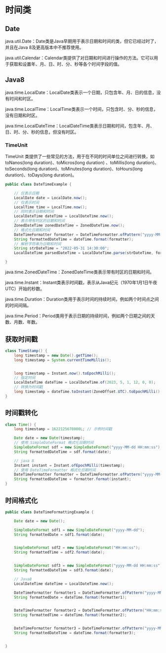 # 时间类

## Date

java.util.Date：Date类是Java早期用于表示日期和时间的类，但它已经过时了，并且在Java 8及更高版本中不推荐使用。

java.util.Calendar：Calendar类提供了对日期和时间进行操作的方法。它可以用于获取和设置年、月、日、时、分、秒等各个时间字段的值。

## Java8

java.time.LocalDate：LocalDate类表示一个日期，只包含年、月、日的信息，没有时间和时区。

java.time.LocalTime：LocalTime类表示一个时间，只包含时、分、秒的信息，没有日期和时区。

java.time.LocalDateTime：LocalDateTime类表示日期和时间，包含年、月、日、时、分、秒的信息，但没有时区。

### TimeUnit

TimeUnit 类提供了一些常见的方法，用于在不同的时间单位之间进行转换，如 toNanos(long duration)、toMicros(long duration)
、toMillis(long duration)、toSeconds(long duration)、toMinutes(long duration)、toHours(long duration)、toDays(long duration)。

```java
public class DateTimeExample {

    // 仅表示日期
    LocalDate date = LocalDate.now();
    // 仅表示时间
    LocalTime time = LocalTime.now();
    // 同时表示日期和时间
    LocalDateTime dateTime = LocalDateTime.now();
    // 表示带有时区的日期和时间
    ZonedDateTime zonedDateTime = ZonedDateTime.now();
    // 格式化日期和时间
    DateTimeFormatter formatter = DateTimeFormatter.ofPattern("yyyy-MM-dd HH:mm:ss");
    String formattedDateTime = dateTime.format(formatter);
    // 解析字符串为日期和时间
    String strDateTime = "2022-05-31 14:30:00";
    LocalDateTime parsedDateTime = LocalDateTime.parse(strDateTime, formatter);

}
```

java.time.ZonedDateTime：ZonedDateTime类表示带有时区的日期和时间。

java.time.Instant：Instant类表示时间戳，表示从Java纪元（1970年1月1日午夜UTC）开始的秒数。

java.time.Duration：Duration类用于表示时间的持续时间，例如两个时间点之间的时间间隔。

java.time.Period：Period类用于表示日期的持续时间，例如两个日期之间的天数、月数、年数。

## 获取时间戳

```java
class TimeStamp() {
    long timestamp = new Date().getTime();
    long timestamp = System.currentTimeMillis();


    long timestamp = Instant.now().toEpochMilli();
    // 指定时间
    LocalDateTime dateTime = LocalDateTime.of(2023, 5, 1, 12, 0, 0);
    // 转换为时间戳
    long timestamp = dateTime.toInstant(ZoneOffset.UTC).toEpochMilli();
}
```

## 时间戳转化

```java
class Time() {
    long timestamp = 1622125678000L; // 示例时间戳

    Date date = new Date(timestamp);
    // 使用 SimpleDateFormat 格式化日期时间
    SimpleDateFormat sdf = new SimpleDateFormat("yyyy-MM-dd HH:mm:ss");
    String formattedDateTime = sdf.format(date);

    // java 8
    Instant instant = Instant.ofEpochMilli(timestamp);
    // 使用 DateTimeFormatter 格式化日期时间
    DateTimeFormatter formatter = DateTimeFormatter.ofPattern("yyyy-MM-dd HH:mm:ss");
    String formattedDateTime = formatter.format(instant);
}
```

## 时间格式化

```java
public class DateTimeFormattingExample {

    Date date = new Date();

    SimpleDateFormat sdf1 = new SimpleDateFormat("yyyy-MM-dd");
    String formattedDate = sdf1.format(date);


    SimpleDateFormat sdf2 = new SimpleDateFormat("HH:mm:ss");
    String formattedTime = sdf2.format(date);


    SimpleDateFormat sdf3 = new SimpleDateFormat("yyyy-MM-dd HH:mm:ss");
    String formattedDateTime = sdf3.format(date);

    // Java8
    LocalDateTime dateTime = LocalDateTime.now();

    DateTimeFormatter formatter1 = DateTimeFormatter.ofPattern("yyyy-MM-dd");
    String formattedDate = dateTime.format(formatter1);


    DateTimeFormatter formatter2 = DateTimeFormatter.ofPattern("HH:mm:ss");
    String formattedTime = dateTime.format(formatter2);


    DateTimeFormatter formatter3 = DateTimeFormatter.ofPattern("yyyy-MM-dd HH:mm:ss");
    String formattedDateTime = dateTime.format(formatter3);


}

```

